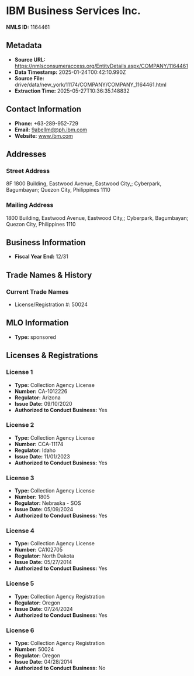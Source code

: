 # IBM Business Services Inc.

**NMLS ID:** 1164461

## Metadata
- **Source URL:** https://nmlsconsumeraccess.org/EntityDetails.aspx/COMPANY/1164461
- **Data Timestamp:** 2025-01-24T00:42:10.990Z
- **Source File:** drive/data/new_york/11174/COMPANY/COMPANY_1164461.html
- **Extraction Time:** 2025-05-27T10:36:35.148832

## Contact Information
- **Phone:** +63-289-952-729
- **Email:** 9abellmd@ph.ibm.com
- **Website:** www.ibm.com

## Addresses
### Street Address
8F 1800 Building, Eastwood Avenue, Eastwood City,; Cyberpark, Bagumbayan; Quezon City, Philippines 1110

### Mailing Address
1800 Building, Eastwood Avenue, Eastwood City,; Cyberpark, Bagumbayan; Quezon City, Philippines 1110

## Business Information
- **Fiscal Year End:** 12/31

## Trade Names & History
### Current Trade Names
- License/Registration #: 50024

## MLO Information
- **Type:** sponsored

## Licenses & Registrations

### License 1
- **Type:** Collection Agency License
- **Number:** CA-1012226
- **Regulator:** Arizona
- **Issue Date:** 09/10/2020
- **Authorized to Conduct Business:** Yes

### License 2
- **Type:** Collection Agency License
- **Number:** CCA-11174
- **Regulator:** Idaho
- **Issue Date:** 11/01/2023
- **Authorized to Conduct Business:** Yes

### License 3
- **Type:** Collection Agency License
- **Number:** 1805
- **Regulator:** Nebraska - SOS
- **Issue Date:** 05/09/2024
- **Authorized to Conduct Business:** Yes

### License 4
- **Type:** Collection Agency License
- **Number:** CA102705
- **Regulator:** North Dakota
- **Issue Date:** 05/27/2014
- **Authorized to Conduct Business:** Yes

### License 5
- **Type:** Collection Agency Registration
- **Regulator:** Oregon
- **Issue Date:** 07/24/2024
- **Authorized to Conduct Business:** Yes

### License 6
- **Type:** Collection Agency Registration
- **Number:** 50024
- **Regulator:** Oregon
- **Issue Date:** 04/28/2014
- **Authorized to Conduct Business:** No

